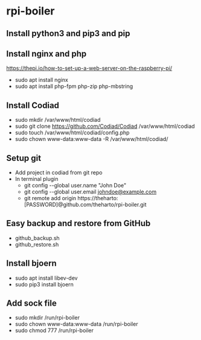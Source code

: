 # rpi-boiler

## Install python3 and pip3 and pip

## Install nginx and php
https://thepi.io/how-to-set-up-a-web-server-on-the-raspberry-pi/  
- sudo apt install nginx  
- sudo apt install php-fpm php-zip php-mbstring  

## Install Codiad
- sudo mkdir /var/www/html/codiad
- sudo git clone https://github.com/Codiad/Codiad /var/www/html/codiad  
- sudo touch /var/www/html/codiad/config.php  
- sudo chown www-data:www-data -R /var/www/html/codiad/  

## Setup git  
- Add project in codiad from git repo  
- In terminal plugin  
  - git config --global user.name "John Doe"  
  - git config --global user.email johndoe@example.com  
  - git remote add origin https://theharto:[PASSWORD]@github.com/theharto/rpi-boiler.git  

## Easy backup and restore from GitHub  
- github_backup.sh  
- github_restore.sh  


## Install bjoern  
- sudo apt install libev-dev  
- sudo pip3 install bjoern  

## Add sock file
- sudo mkdir /run/rpi-boiler
- sudo chown www-data:www-data /run/rpi-boiler
- sudo chmod 777 /run/rpi-boiler

